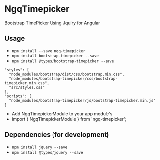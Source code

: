 # NgqTimepicker

Bootstrap TimePicker Using Jquiry for Angular

## Usage

* `npm install --save ngq-timepicker`
* `npm install bootstrap-timepicker --save`
* `npm install @types/bootstrap-timepicker --save`

```
"styles": [
  "node_modules/bootstrap/dist/css/bootstrap.min.css",
  "node_modules/bootstrap-timepicker/css/bootstrap-timepicker.min.css",
  "src/styles.css"
],
"scripts": [
  "node_modules/bootstrap-timepicker/js/bootstrap-timepicker.min.js"
]
```

* Add NgqTimepickerModule to your app module's
* import { NgqTimepickerModule } from 'ngq-timepicker';


## Dependencies (for development)

* `npm install jquery --save`
* `npm install @types/jquery --save`

